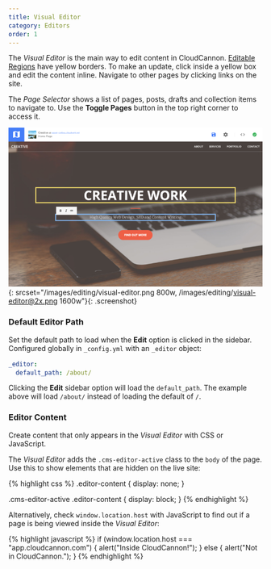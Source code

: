 ```yaml
---
title: Visual Editor
category: Editors
order: 1
---
```


The *Visual Editor* is the main way to edit content in CloudCannon. [Editable Regions](/editing/editable-regions/) have yellow borders. To make an update, click inside a yellow box and edit the content inline. Navigate to other pages by clicking links on the site.

The *Page Selector* shows a list of pages, posts, drafts and collection items to navigate to.
Use the **Toggle Pages** button in the top right corner to access it.

![Visual Editor](/images/editing/visual-editor.png){: srcset="/images/editing/visual-editor.png 800w, /images/editing/visual-editor@2x.png 1600w"}{: .screenshot}


### Default Editor Path

Set the default path to load when the **Edit** option is clicked in the sidebar. Configured globally in `_config.yml` with an `_editor` object:

~~~yaml
_editor:
  default_path: /about/
~~~

Clicking the **Edit** sidebar option will load the `default_path`. The example above will load `/about/` instead of loading the default of `/`.


### Editor Content

Create content that only appears in the *Visual Editor* with CSS or JavaScript.

The *Visual Editor* adds the `.cms-editor-active` class to the `body` of the page. Use this to show elements that are hidden on the live site:

{% highlight css %}
.editor-content {
  display: none;
}

.cms-editor-active .editor-content {
  display: block;
}
{% endhighlight %}

Alternatively, check `window.location.host` with JavaScript to find out if a page is being viewed inside the *Visual Editor*:

{% highlight javascript %}
if (window.location.host === "app.cloudcannon.com") {
  alert("Inside CloudCannon!");
} else {
  alert("Not in CloudCannon.");
}
{% endhighlight %}
